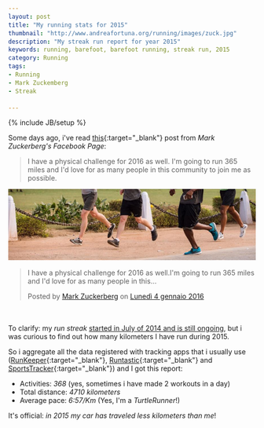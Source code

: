 ```yaml
---
layout: post
title: "My running stats for 2015"
thumbnail: "http://www.andreafortuna.org/running/images/zuck.jpg"
description: "My streak run report for year 2015"
keywords: running, barefoot, barefoot running, streak run, 2015
category: Running
tags: 
- Running
- Mark Zuckemberg
- Streak

---
```

{% include JB/setup %}

Some days ago, i've read [this](https://www.facebook.com/photo.php?fbid=10102579344275191&set=a.529237706231.2034669.4){:target="_blank"} post from *Mark Zuckerberg's Facebook Page*:

>I have a physical challenge for 2016 as well.
I'm going to run 365 miles and I'd love for as many people in this community to join me as possible.

![Zuckemberg](/running/images/zuck.jpg)

<!-- more -->

<div class="fb-post" data-href="https://www.facebook.com/zuck/posts/10102579357179331" data-width="500"><div class="fb-xfbml-parse-ignore"><blockquote cite="https://www.facebook.com/zuck/posts/10102579357179331"><p>I have a physical challenge for 2016 as well.I&#039;m going to run 365 miles and I&#039;d love for as many people in this...</p>Posted by <a href="https://www.facebook.com/zuck">Mark Zuckerberg</a> on&nbsp;<a href="https://www.facebook.com/zuck/posts/10102579357179331">Lunedì 4 gennaio 2016</a></blockquote></div></div>

<br><br>
To clarify: my *run streak* [started in July of 2014 and is still ongoing](http://www.andreafortuna.org/running/2015/07/04/369-workouts-in-365-days/), but i was curious to find out how many kilometers I have run during 2015.

So i aggregate all the data registered with tracking apps that i usually use ([RunKeeper](https://runkeeper.com/){:target="_blank"}, [Runtastic](https://www.runtastic.com/){:target="_blank"} and [SportsTracker](http://www.sports-tracker.com/){:target="_blank"}) and I got this report:

- Activities: *368*  (yes, sometimes i have made 2 workouts in a day)
- Total distance: *4710 kilometers*
- Average pace: *6:57/Km* (Yes, I'm a *TurtleRunner*!)

It's official: *in 2015 my car has traveled less kilometers than me*!